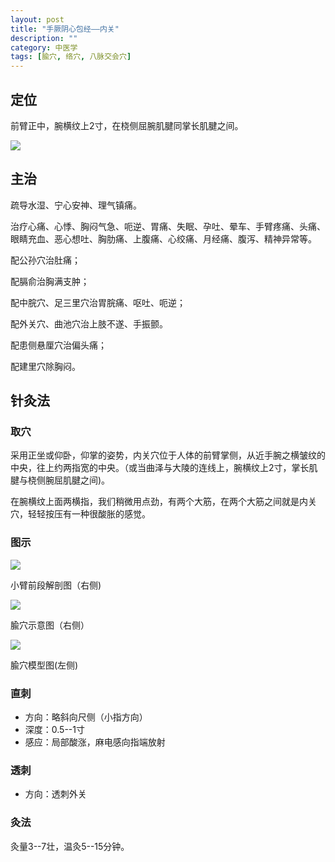 ```yaml
---
layout: post
title: "手厥阴心包经——内关"
description: ""
category: 中医学
tags: [腧穴, 络穴, 八脉交会穴]
---
```



## 定位

前臂正中，腕横纹上2寸，在桡侧屈腕肌腱同掌长肌腱之间。


![](images/TCM/channels/PC3-7.png)

## 主治

疏导水湿、宁心安神、理气镇痛。

治疗心痛、心悸、胸闷气急、呃逆、胃痛、失眠、孕吐、晕车、手臂疼痛、头痛、眼睛充血、恶心想吐、胸肋痛、上腹痛、心绞痛、月经痛、腹泻、精神异常等。

配公孙穴治肚痛；

配膈俞治胸满支肿；

配中脘穴、足三里穴治胃脘痛、呕吐、呃逆；

配外关穴、曲池穴治上肢不遂、手振颤。

配患侧悬厘穴治偏头痛；

配建里穴除胸闷。




## 针灸法

### 取穴

采用正坐或仰卧，仰掌的姿势，内关穴位于人体的前臂掌侧，从近手腕之横皱纹的中央，往上约两指宽的中央。（或当曲泽与大陵的连线上，腕横纹上2寸，掌长肌腱与桡侧腕屈肌腱之间)。

在腕横纹上面两横指，我们稍微用点劲，有两个大筋，在两个大筋之间就是内关穴，轻轻按压有一种很酸胀的感觉。

### 图示

![](images/TCM/topography/forearm_lower.png)

小臂前段解剖图（右侧)

![](images/TCM/acupoint/PC6_TE5.png)

腧穴示意图（右侧）

![](images/TCM/acupoint/PC6_TE5_model.jpg)

腧穴模型图(左侧)

### 直刺

- 方向：略斜向尺侧（小指方向）
- 深度：0.5--1寸
- 感应：局部酸涨，麻电感向指端放射


### 透刺

- 方向：透刺外关



### 灸法

灸量3--7壮，温灸5--15分钟。

